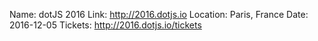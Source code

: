 Name: dotJS 2016
Link: http://2016.dotjs.io
Location: Paris, France
Date: 2016-12-05
Tickets: http://2016.dotjs.io/tickets